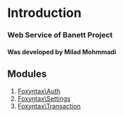 # Introduction 
### Web Service of Banett Project
#### Was developed by Milad Mohmmadi

## Modules
1. [Foxyntax\Auth](https://github.com/foxyntax/auth)
2. [Foxyntax\Settings](https://github.com/foxyntax/settings)
3. [Foxyntax\Transaction](https://github.com/foxyntax/transaction)

